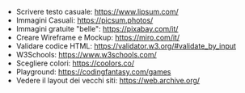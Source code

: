 - Scrivere testo casuale: https://www.lipsum.com/
- Immagini Casuali: https://picsum.photos/
- Immagini gratuite "belle": https://pixabay.com/it/
- Creare Wireframe e Mockup: https://miro.com/it/
- Validare codice HTML: https://validator.w3.org/#validate_by_input
- W3Schools: https://www.w3schools.com/
- Scegliere colori: https://coolors.co/
- Playground: https://codingfantasy.com/games
- Vedere il layout dei vecchi siti: https://web.archive.org/
